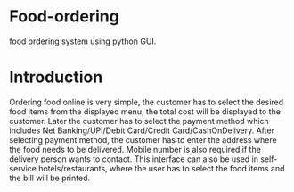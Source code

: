 # Food-ordering
food ordering system using python GUI.

# Introduction
 
Ordering food online is very simple, the customer has to select the desired food items
from the displayed menu, the total cost will be displayed to the customer. Later the
customer has to select the payment method which includes Net Banking/UPI/Debit
Card/Credit Card/CashOnDelivery. After selecting payment method, the customer has to
enter the address where the food needs to be delivered. Mobile number is also required if
the delivery person wants to contact.
This interface can also be used in self-service hotels/restaurants, where the user has to
select the food items and the bill will be printed. 
